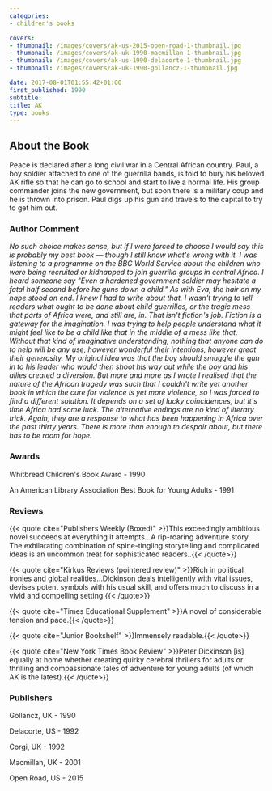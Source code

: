 ```yaml
---
categories:
- children's books

covers:
- thumbnail: /images/covers/ak-us-2015-open-road-1-thumbnail.jpg
- thumbnail: /images/covers/ak-uk-1990-macmillan-1-thumbnail.jpg
- thumbnail: /images/covers/ak-us-1990-delacorte-1-thumbnail.jpg
- thumbnail: /images/covers/ak-uk-1990-gollancz-1-thumbnail.jpg

date: 2017-08-01T01:55:42+01:00
first_published: 1990
subtitle:
title: AK
type: books
---
```

About the Book
--------------
Peace is declared after a long civil war in a Central African country. Paul, a boy soldier attached to one of the guerrilla bands, is told to bury his beloved AK rifle so that he can go to school and start to live a normal life. His group commander joins the new government, but soon there is a military coup and he is thrown into prison. Paul digs up his gun and travels to the capital to try to get him out.

### Author Comment
_No such choice makes sense, but if I were forced to choose I would say this is probably my best book — though I still know what's wrong with it. I was listening to a programme on the BBC World Service about the children who were being recruited or kidnapped to join guerrilla groups in central Africa. I heard someone say "Even a hardened government soldier may hesitate a fatal half second before he guns down a child." As with Eva, the hair on my nape stood on end. I knew I had to write about that. I wasn't trying to tell readers what ought to be done about child guerrillas, or the tragic mess that parts of Africa were, and still are, in. That isn't fiction's job. Fiction is a gateway for the imagination. I was trying to help people understand what it might feel like to be a child like that in the middle of a mess like that. Without that kind of imaginative understanding, nothing that anyone can do to help will be any use, however wonderful their intentions, however great their generosity. My original idea was that the boy should smuggle the gun in to his leader who would then shoot his way out while the boy and his allies created a diversion. But more and more as I wrote I realised that the nature of the African tragedy was such that I couldn't write yet another book in which the cure for violence is yet more violence, so I was forced to find a different solution. It depends on a set of lucky coincidences, but it's time Africa had some luck. The alternative endings are no kind of literary trick. Again, they are a response to what has been happening in Africa over the past thirty years. There is more than enough to despair about, but there has to be room for hope._

### Awards
Whitbread Children's Book Award - 1990

An American Library Association Best Book for Young Adults - 1991

### Reviews

{{< quote cite="Publishers Weekly (Boxed)" >}}This exceedingly ambitious novel succeeds at everything it attempts...A rip-roaring adventure story. The exhilarating combination of spine-tingling storytelling and complicated ideas is an uncommon treat for sophisticated readers..{{< /quote>}}

{{< quote cite="Kirkus Reviews (pointered review)" >}}Rich in political ironies and global realities...Dickinson deals intelligently with vital issues, devises potent symbols with his usual skill, and offers much to discuss in a vivid and compelling setting.{{< /quote>}}

{{< quote cite="Times Educational Supplement" >}}A novel of considerable tension and pace.{{< /quote>}}

{{< quote cite="Junior Bookshelf" >}}Immensely readable.{{< /quote>}}

{{< quote cite="New York Times Book Review" >}}Peter Dickinson [is] equally at home whether creating quirky cerebral thrillers for adults or thrilling and compassionate tales of adventure for young adults (of which AK is the latest).{{< /quote>}}

### Publishers
Gollancz, UK - 1990

Delacorte, US - 1992

Corgi, UK - 1992

Macmillan, UK - 2001

Open Road, US - 2015
